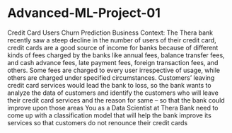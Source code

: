 # Advanced-ML-Project-01
Credit Card Users Churn Prediction
Business Context:
The Thera bank recently saw a steep decline in the number of users of their credit card, credit cards are a good source of income for banks because of different kinds of fees charged by the banks like annual fees, balance transfer fees, and cash advance fees, late payment fees, foreign transaction fees, and others. Some fees are charged to every user irrespective of usage, while others are charged under specified circumstances.
Customers’ leaving credit card services would lead the bank to loss, so the bank wants to analyze the data of customers and identify the customers who will leave their credit card services and the reason for same – so that the bank could improve upon those areas
You as a Data Scientist at Thera Bank need to come up with a classification model that will help the bank improve its services so that customers do not renounce their credit cards

